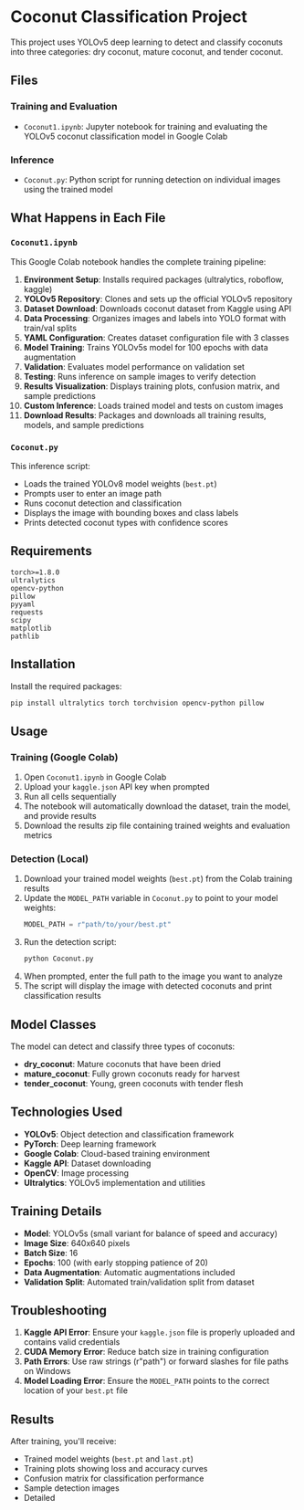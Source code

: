 # Coconut Classification Project

This project uses YOLOv5 deep learning to detect and classify coconuts into three categories: dry coconut, mature coconut, and tender coconut.

## Files

### Training and Evaluation
- `Coconut1.ipynb`: Jupyter notebook for training and evaluating the YOLOv5 coconut classification model in Google Colab

### Inference
- `Coconut.py`: Python script for running detection on individual images using the trained model

## What Happens in Each File

### `Coconut1.ipynb`
This Google Colab notebook handles the complete training pipeline:

1. **Environment Setup**: Installs required packages (ultralytics, roboflow, kaggle)
2. **YOLOv5 Repository**: Clones and sets up the official YOLOv5 repository
3. **Dataset Download**: Downloads coconut dataset from Kaggle using API
4. **Data Processing**: Organizes images and labels into YOLO format with train/val splits
5. **YAML Configuration**: Creates dataset configuration file with 3 classes
6. **Model Training**: Trains YOLOv5s model for 100 epochs with data augmentation
7. **Validation**: Evaluates model performance on validation set
8. **Testing**: Runs inference on sample images to verify detection
9. **Results Visualization**: Displays training plots, confusion matrix, and sample predictions
10. **Custom Inference**: Loads trained model and tests on custom images
11. **Download Results**: Packages and downloads all training results, models, and sample predictions

### `Coconut.py`
This inference script:
- Loads the trained YOLOv8 model weights (`best.pt`)
- Prompts user to enter an image path
- Runs coconut detection and classification
- Displays the image with bounding boxes and class labels
- Prints detected coconut types with confidence scores

## Requirements

```
torch>=1.8.0
ultralytics
opencv-python
pillow
pyyaml
requests
scipy
matplotlib
pathlib
```

## Installation

Install the required packages:
```bash
pip install ultralytics torch torchvision opencv-python pillow
```

## Usage

### Training (Google Colab)
1. Open `Coconut1.ipynb` in Google Colab
2. Upload your `kaggle.json` API key when prompted
3. Run all cells sequentially
4. The notebook will automatically download the dataset, train the model, and provide results
5. Download the results zip file containing trained weights and evaluation metrics

### Detection (Local)
1. Download your trained model weights (`best.pt`) from the Colab training results
2. Update the `MODEL_PATH` variable in `Coconut.py` to point to your model weights:
   ```python
   MODEL_PATH = r"path/to/your/best.pt"
   ```
3. Run the detection script:
   ```bash
   python Coconut.py
   ```
4. When prompted, enter the full path to the image you want to analyze
5. The script will display the image with detected coconuts and print classification results

## Model Classes

The model can detect and classify three types of coconuts:
- **dry_coconut**: Mature coconuts that have been dried
- **mature_coconut**: Fully grown coconuts ready for harvest
- **tender_coconut**: Young, green coconuts with tender flesh

## Technologies Used

- **YOLOv5**: Object detection and classification framework
- **PyTorch**: Deep learning framework
- **Google Colab**: Cloud-based training environment
- **Kaggle API**: Dataset downloading
- **OpenCV**: Image processing
- **Ultralytics**: YOLOv5 implementation and utilities

## Training Details

- **Model**: YOLOv5s (small variant for balance of speed and accuracy)
- **Image Size**: 640x640 pixels
- **Batch Size**: 16
- **Epochs**: 100 (with early stopping patience of 20)
- **Data Augmentation**: Automatic augmentations included
- **Validation Split**: Automated train/validation split from dataset

## Troubleshooting

1. **Kaggle API Error**: Ensure your `kaggle.json` file is properly uploaded and contains valid credentials
2. **CUDA Memory Error**: Reduce batch size in training configuration
3. **Path Errors**: Use raw strings (r"path") or forward slashes for file paths on Windows
4. **Model Loading Error**: Ensure the `MODEL_PATH` points to the correct location of your `best.pt` file

## Results

After training, you'll receive:
- Trained model weights (`best.pt` and `last.pt`)
- Training plots showing loss and accuracy curves
- Confusion matrix for classification performance
- Sample detection images
- Detailed
